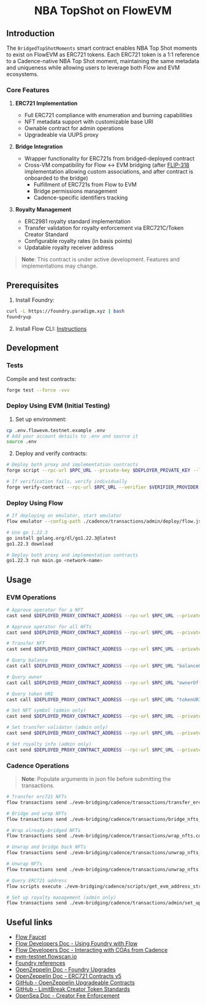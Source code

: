 # <h1 align="center"> NBA TopShot on FlowEVM </h1>

## Introduction

The `BridgedTopShotMoments` smart contract enables NBA Top Shot moments to exist on FlowEVM as ERC721 tokens. Each ERC721 token is a 1:1 reference to a Cadence-native NBA Top Shot moment, maintaining the same metadata and uniqueness while allowing users to leverage both Flow and EVM ecosystems.

### Core Features

1. **ERC721 Implementation**
   - Full ERC721 compliance with enumeration and burning capabilities
   - NFT metadata support with customizable base URI
   - Ownable contract for admin operations
   - Upgradeable via UUPS proxy

2. **Bridge Integration**
   - Wrapper functionality for ERC721s from bridged-deployed contract
   - Cross-VM compatibility for Flow ↔ EVM bridging (after [FLIP-318](https://github.com/onflow/flips/pull/319) implementation allowing custom associations, and after contract is onboarded to the bridge)
     - Fulfillment of ERC721s from Flow to EVM
     - Bridge permissions management
     - Cadence-specific identifiers tracking

3. **Royalty Management**
   - ERC2981 royalty standard implementation
   - Transfer validation for royalty enforcement via ERC721C/Token Creator Standard
   - Configurable royalty rates (in basis points)
   - Updatable royalty receiver address

> **Note**: This contract is under active development. Features and implementations may change.


## Prerequisites

1. Install Foundry:

```sh
curl -L https://foundry.paradigm.xyz | bash
foundryup
```

2. Install Flow CLI: [Instructions](https://developers.flow.com/tools/flow-cli/install)

## Development

### Tests

Compile and test contracts:

```sh
forge test --force -vvv
```

### Deploy Using EVM (Initial Testing)

1. Set up environment:


```sh
cp .env.flowevm.testnet.example .env
# Add your account details to .env and source it
source .env
```

2. Deploy and verify contracts:

```sh
# Deploy both proxy and implementation contracts
forge script --rpc-url $RPC_URL --private-key $DEPLOYER_PRIVATE_KEY --legacy script/InitialTestingDeploy.s.sol:InitialTestingDeployScript --broadcast --verify --verifier $VERIFIER_PROVIDER --verifier-url $VERIFIER_URL

# If verification fails, verify individually
forge verify-contract --rpc-url $RPC_URL --verifier $VERIFIER_PROVIDER --verifier-url $VERIFIER_URL <address-of-contract-to-verify>
```

### Deploy Using Flow

```sh
# If deploying on emulator, start emulator
flow emulator --config-path ./cadence/transactions/admin/deploy/flow.json --transaction-fees

# Use go 1.22.3
go install golang.org/dl/go1.22.3@latest
go1.22.3 download

# Deploy both proxy and implementation contracts
go1.22.3 run main.go <network-name>
```

## Usage

### EVM Operations

```sh
# Approve operator for a NFT
cast send $DEPLOYED_PROXY_CONTRACT_ADDRESS --rpc-url $RPC_URL --private-key <private-key> --legacy "approve(address,uint256)" <operator-address> <token-id>

# Approve operator for all NFTs
cast send $DEPLOYED_PROXY_CONTRACT_ADDRESS --rpc-url $RPC_URL --private-key <private-key> --legacy "setApprovalForAll(address,bool)" <operator-address> <true>

# Transfer NFT
cast send $DEPLOYED_PROXY_CONTRACT_ADDRESS --rpc-url $RPC_URL --private-key <private-key> --legacy "safeTransferFrom(address,address,uint256)" <from-address> <to-address> <token-id>

# Query balance
cast call $DEPLOYED_PROXY_CONTRACT_ADDRESS --rpc-url $RPC_URL "balanceOf(address)(uint256)" $DEPLOYER_ADDRESS

# Query owner
cast call $DEPLOYED_PROXY_CONTRACT_ADDRESS --rpc-url $RPC_URL "ownerOf(uint256)(address)" <nft-id>

# Query token URI
cast call $DEPLOYED_PROXY_CONTRACT_ADDRESS --rpc-url $RPC_URL "tokenURI(uint256)(string)" <nft-id>

# Set NFT symbol (admin only)
cast send $DEPLOYED_PROXY_CONTRACT_ADDRESS --rpc-url $RPC_URL --private-key $DEPLOYER_PRIVATE_KEY --legacy "setSymbol(string)" <new-nft-symbol>

# Set transfer validator (admin only)
cast send $DEPLOYED_PROXY_CONTRACT_ADDRESS --rpc-url $RPC_URL --private-key $DEPLOYER_PRIVATE_KEY --legacy "setTransferValidator(address)" <validator-address>

# Set royalty info (admin only)
cast send $DEPLOYED_PROXY_CONTRACT_ADDRESS --rpc-url $RPC_URL --private-key $DEPLOYER_PRIVATE_KEY --legacy "setRoyaltyInfo((address,uint96))" "(<royalty-receiver-address>,<royalty-basis-points>)"
```

### Cadence Operations

> **Note**: Populate arguments in json file before submitting the transactions.

```sh
# Transfer erc721 NFTs
flow transactions send ./evm-bridging/cadence/transactions/transfer_erc721s_to_evm_address.cdc --args-json "$(cat ./evm-bridging/cadence/transactions/transfer_erc721s_to_evm_address_args.json)" --network <network> --signer <signer>

# Bridge and wrap NFTs
flow transactions send ./evm-bridging/cadence/transactions/bridge_nfts_to_evm_and_wrap.cdc --args-json "$(cat ./evm-bridging/cadence/transactions/bridge_nfts_to_evm_and_wrap_args.json)" --network <network> --signer <signer> --gas-limit 8000

# Wrap already-bridged NFTs
flow transactions send ./evm-bridging/cadence/transactions/wrap_nfts.cdc --args-json "$(cat ./evm-bridging/cadence/transactions/wrap_nfts_args.json)" --network <network> --signer <signer>

# Unwrap and bridge back NFTs
flow transactions send ./evm-bridging/cadence/transactions/unwrap_nfts_and_bridge_from_evm.cdc --args-json "$(cat ./evm-bridging/cadence/transactions/unwrap_nfts_and_bridge_from_evm_args.json)" --network <network> --signer <signer> --gas-limit 8000

# Unwrap NFTs
flow transactions send ./evm-bridging/cadence/transactions/unwrap_nfts.cdc --args-json "$(cat ./evm-bridging/cadence/transactions/unwrap_nfts_args.json)" --network <network> --signer <signer>

# Query ERC721 address
flow scripts execute ./evm-bridging/cadence/scripts/get_evm_address_string.cdc <flow_address> --network testnet

# Set up royalty management (admin only)
flow transactions send ./evm-bridging/cadence/transactions/admin/set_up_royalty_management.cdc --args-json "$(cat ./evm-bridging/cadence/transactions/admin/set_up_royalty_management_args.json)" --network <network> --signer <signer>
```

## Useful links

- [Flow Faucet](https://faucet.flow.com/fund-account)
- [Flow Developers Doc - Using Foundry with Flow](https://developers.flow.com/evm/guides/foundry)
- [Flow Developers Doc - Interacting with COAs from Cadence](https://developers.flow.com/evm/cadence/interacting-with-coa)
- [evm-testnet.flowscan.io](https://evm-testnet.flowscan.io)
- [Foundry references](https://book.getfoundry.sh/reference)
- [OpenZeppelin Doc - Foundry Upgrades](https://docs.openzeppelin.com/upgrades-plugins/foundry-upgrades)
- [OpenZeppelin Doc - ERC721 Contracts v5](https://docs.openzeppelin.com/contracts/5.x/api/token/erc721)
- [GitHub - OpenZeppelin Upgradeable Contracts](https://github.com/OpenZeppelin/openzeppelin-contracts-upgradeable)
- [GitHub - LimitBreak Creator Token Standards](https://github.com/limitbreakinc/creator-token-standards)
- [OpenSea Doc - Creator Fee Enforcement](https://docs.opensea.io/docs/creator-fee-enforcement)
